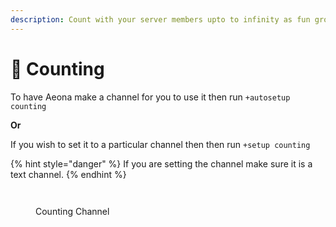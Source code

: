 ```yaml
---
description: Count with your server members upto to infinity as fun group activity.
---
```


# 🔢 Counting

To have Aeona make a channel for you to use it then run `+autosetup counting`&#x20;

**Or**&#x20;

If you wish to set it to a particular channel then then run `+setup counting`

{% hint style="danger" %}
If you are setting the channel make sure it is a text channel.
{% endhint %}

<figure><img src="https://media.discordapp.net/attachments/1034419695794794561/1061920476462596236/image.png" alt=""><figcaption></figcaption></figure>

<figure><img src="https://media.discordapp.net/attachments/1034419695794794561/1061920622491488357/image.png" alt=""><figcaption><p>Counting Channel</p></figcaption></figure>
